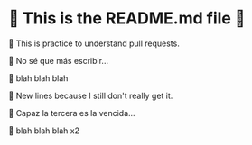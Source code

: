 # 🚀 This is the README.md file 🚀

🌟 This is practice to understand pull requests.

🌟 No sé que más escribir...

🌟 blah blah blah

🌟 New lines because I still don't really get it.

🌟 Capaz la tercera es la vencida...

🌟 blah blah blah x2
